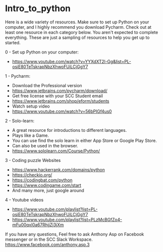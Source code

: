 


# Intro_to_python

Here is a wide variety of resources. 
Make sure to set up Python on your computer, and I highly recommend you download Pycharm.
Check out at least one resource in each category below. You aren't expected to complete everything. These are just a sampling of resources to help you get up to started.

0 - Set up Python on your computer:
  - https://www.youtube.com/watch?v=YYXdXT2l-Gg&list=PL-osiE80TeTskrapNbzXhwoFUiLCjGgY7

1 - Pycharm:
  - Download the Professional version
  - https://www.jetbrains.com/pycharm/download/
  - Get free license with your SCC Student email
  - https://www.jetbrains.com/shop/eform/students
  - Watch setup video
  - https://www.youtube.com/watch?v=56bPIGf4us0

2 - Solo-learn:
  - A great resource for introductions to different languages.
  - Plays like a Game.
  - You can use find the solo learn in either App Store or Google Play Store.
  - Can also be used in the browser.
  - https://www.sololearn.com/Course/Python/
  
3 - Coding puzzle Websites
  - https://www.hackerrank.com/domains/python
  - https://checkio.org/
  - https://codingbat.com/python
  - https://www.codingame.com/start
  - And many more, just google around

4 - Youtube videos
  - https://www.youtube.com/playlist?list=PL-osiE80TeTskrapNbzXhwoFUiLCjGgY7
  - https://www.youtube.com/playlist?list=PLzMcBGfZo4-mFu00qxl0a67RhjjZj3jXm
  

If you have any questions, Feel free to ask Anthony Asp on Facebook messenger or in the SCC Slack Workspace.
https://www.facebook.com/anthony.asp.3
  
